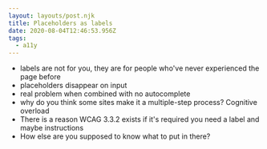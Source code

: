 ```yaml
---
layout: layouts/post.njk
title: Placeholders as labels
date: 2020-08-04T12:46:53.956Z
tags:
  - a11y
---
```

- labels are not for you, they are for people who've never experienced the page before
- placeholders disappear on input
- real problem when combined with no autocomplete
- why do you think some sites make it a multiple-step process? Cognitive overload
- There is a reason WCAG 3.3.2 exists if it's required you need a label and maybe instructions
- How else are you supposed to know what to put in there?